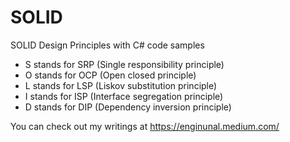 # SOLID
SOLID Design Principles with C# code samples

* S stands for SRP (Single responsibility principle)
* O stands for OCP (Open closed principle)
* L stands for LSP (Liskov substitution principle)
* I stands for ISP (Interface segregation principle)
* D stands for DIP (Dependency inversion principle)



  
 
 
 You can check out my writings at https://enginunal.medium.com/


